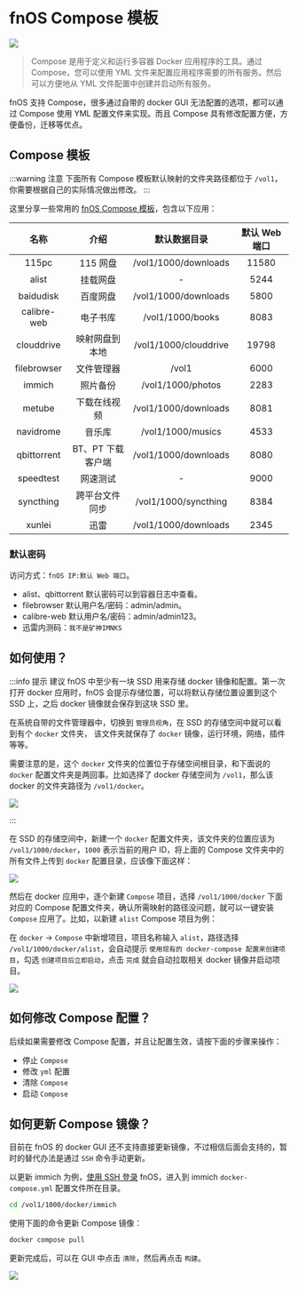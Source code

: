 # fnOS Compose 模板

![](https://img.slarker.me/wiki/d1f910c1b4c74765ba2754b10c8002e3.jpeg)

> Compose 是用于定义和运行多容器 Docker 应用程序的工具。通过 Compose，您可以使用 YML 文件来配置应用程序需要的所有服务。然后可以方便地从 YML 文件配置中创建并启动所有服务。

fnOS 支持 Compose，很多通过自带的 docker GUI 无法配置的选项，都可以通过 Compose 使用 YML 配置文件来实现。而且 Compose 具有修改配置方便，方便备份，迁移等优点。

## Compose 模板

:::warning 注意
下面所有 Compose 模板默认映射的文件夹路径都位于 `/vol1`，你需要根据自己的实际情况做出修改。
:::

这里分享一些常用的 [fnOS Compose 模板](https://www.123pan.com/s/1JKMjv-ICao)，包含以下应用：

| 名称        |     介绍      |  默认数据目录 | 默认 Web 端口 |
| :-------------: | :-----------: | :----: | :----: |
| 115pc      |  115 网盘 | /vol1/1000/downloads | 11580 |
| alist       | 挂载网盘 | - | 5244 | 
| baidudisk       | 百度网盘 | /vol1/1000/downloads | 5800 |
|  calibre-web      |   电子书库   |  /vol1/1000/books | 8083 |
|  clouddrive |   映射网盘到本地    |   /vol1/1000/clouddrive | 19798 |
|  filebrowser |   文件管理器    |   /vol1 | 6000 |
|  immich |   照片备份    |   /vol1/1000/photos | 2283 |
|  metube |   下载在线视频    |   /vol1/1000/downloads | 8081 |
|  navidrome |   音乐库    |   /vol1/1000/musics | 4533 |
|  qbittorrent |   BT、PT 下载客户端    |   /vol1/1000/downloads | 8080 |
|  speedtest |   网速测试    |   - | 9000 |
|  syncthing |   跨平台文件同步    |   /vol1/1000/syncthing | 8384 |
|  xunlei |   迅雷    |   /vol1/1000/downloads | 2345 |

### 默认密码

访问方式：`fnOS IP:默认 Web 端口`。

- alist、qbittorrent 默认密码可以到容器日志中查看。
- filebrowser 默认用户名/密码：admin/admin。
- calibre-web 默认用户名/密码：admin/admin123。
- 迅雷内测码：`我不是矿神IMNKS`

## 如何使用？

:::info 提示
建议 fnOS 中至少有一块 SSD 用来存储 docker 镜像和配置。第一次打开 docker 应用时，fnOS 会提示存储位置，可以将默认存储位置设置到这个 SSD 上，之后 docker 镜像就会保存到这块 SSD 里。

在系统自带的文件管理器中，切换到 `管理员视角`，在 SSD 的存储空间中就可以看到有个 `docker` 文件夹， 该文件夹就保存了 `docker` 镜像，运行环境，网络，插件等等。

需要注意的是，这个 `docker` 文件夹的位置位于存储空间根目录，和下面说的 `docker` 配置文件夹是两回事。比如选择了 docker 存储空间为 `/vol1`，那么该 docker 的文件夹路径为 `/vol1/docker`。

![](https://img.slarker.me/wiki/b7f53b07cf85475086fe98213b4aa363.png)

:::

在 SSD 的存储空间中，新建一个 `docker` 配置文件夹，该文件夹的位置应该为 `/vol1/1000/docker`，`1000` 表示当前的用户 ID，将上面的 Compose 文件夹中的所有文件上传到 `docker` 配置目录，应该像下面这样：

![](https://img.slarker.me/wiki/1e5e847f1af14f93b5bd17ca9aedbea6.png)

然后在 docker 应用中，逐个新建 `Compose` 项目，选择 `/vol1/1000/docker` 下面对应的 Compose 配置文件夹，确认所需映射的路径没问题，就可以一键安装 `Compose` 应用了。比如，以新建 `alist` Compose 项目为例：

在 `docker` -> `Compose` 中新增项目，项目名称输入 `alist`，路径选择 `/vol1/1000/docker/alist`，会自动提示 `使用现有的 docker-compose 配置来创建项目`，勾选 `创建项目后立即启动`，点击 `完成` 就会自动拉取相关 docker 镜像并启动项目。

![](https://img.slarker.me/wiki/910ff73f8ac54ddbbd60b7047dc7b56e.png)

## 如何修改 Compose 配置？

后续如果需要修改 Compose 配置，并且让配置生效，请按下面的步骤来操作：

- 停止 `Compose`
- 修改 `yml` 配置
- 清除 `Compose`
- 启动 `Compose`

## 如何更新 Compose 镜像？

目前在 fnOS 的 docker GUI 还不支持直接更新镜像，不过相信后面会支持的，暂时的替代办法是通过 `SSH` 命令手动更新。

以更新 immich 为例，[使用 SSH 登录](/fnos/ssh.md) fnOS，进入到 immich `docker-compose.yml` 配置文件所在目录。

```sh
cd /vol1/1000/docker/immich
```

使用下面的命令更新 Compose 镜像：

```sh
docker compose pull
```

更新完成后，可以在 GUI 中点击 `清除`，然后再点击 `构建`。

![](https://img.slarker.me/wiki/a76e77b20c2b4a26832339fcff3349fe.png)